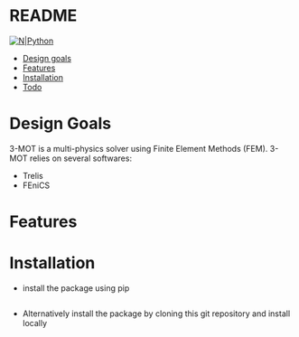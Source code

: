 # README

[![N|Python](https://www.python.org/static/community_logos/python-powered-w-100x40.png)](https://www.python.org)

- [Design goals](#design-goals)
- [Features](#features)
- [Installation](#installation)
- [Todo](#todo)


# <a name="design-goals"></a>Design Goals
3-MOT is a multi-physics solver using Finite Element Methods (FEM). 3-MOT relies on several softwares:

- Trelis
- FEniCS


# Features



# Installation

- install the package using pip
```s
```

- Alternatively install the package by cloning this git repository and install locally
```sh
```
